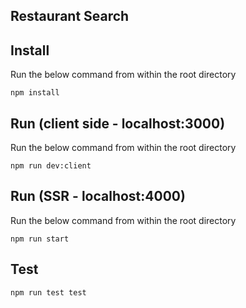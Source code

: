 ## Restaurant Search

## Install
Run the below command from within the root directory
```
npm install
```

## Run (client side - localhost:3000)
Run the below command from within the root directory
```
npm run dev:client
```

## Run (SSR - localhost:4000)
Run the below command from within the root directory
```
npm run start
```

## Test
```
npm run test test
```